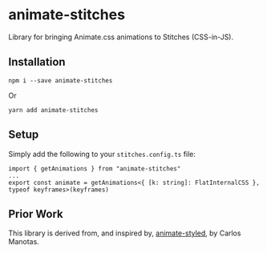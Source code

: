 # animate-stitches

Library for bringing Animate.css animations to Stitches (CSS-in-JS).

## Installation

```
npm i --save animate-stitches
```

Or

```
yarn add animate-stitches
```

## Setup

Simply add the following to your `stitches.config.ts` file:

```TS
import { getAnimations } from "animate-stitches"
...
export const animate = getAnimations<{ [k: string]: FlatInternalCSS }, typeof keyframes>(keyframes)
```

## Prior Work

This library is derived from, and inspired by, [animate-styled](https://github.com/CarlosManotas/animate-styled), by Carlos Manotas.
